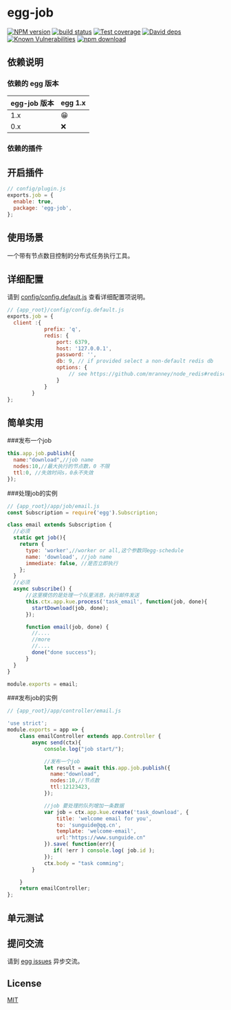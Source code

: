 # egg-job

[![NPM version][npm-image]][npm-url]
[![build status][travis-image]][travis-url]
[![Test coverage][codecov-image]][codecov-url]
[![David deps][david-image]][david-url]
[![Known Vulnerabilities][snyk-image]][snyk-url]
[![npm download][download-image]][download-url]

[npm-image]: https://img.shields.io/npm/v/egg-job.svg?style=flat-square
[npm-url]: https://npmjs.org/package/egg-job
[travis-image]: https://img.shields.io/travis/sunguide/egg-job.svg?style=flat-square
[travis-url]: https://travis-ci.org/sunguide/egg-job
[codecov-image]: https://img.shields.io/codecov/c/github/sunguide/egg-job.svg?style=flat-square
[codecov-url]: https://codecov.io/github/sunguide/egg-job?branch=master
[david-image]: https://img.shields.io/david/sunguide/egg-job.svg?style=flat-square
[david-url]: https://david-dm.org/sunguide/egg-job
[snyk-image]: https://snyk.io/test/npm/egg-job/badge.svg?style=flat-square
[snyk-url]: https://snyk.io/test/npm/egg-job
[download-image]: https://img.shields.io/npm/dm/egg-job.svg?style=flat-square
[download-url]: https://npmjs.org/package/egg-job

<!--
Description here.
-->

## 依赖说明

### 依赖的 egg 版本

egg-job 版本 | egg 1.x
--- | ---
1.x | 😁
0.x | ❌

### 依赖的插件
<!--

如果有依赖其它插件，请在这里特别说明。如

- security
- multipart

-->

## 开启插件

```js
// config/plugin.js
exports.job = {
  enable: true,
  package: 'egg-job',
};
```

## 使用场景
一个带有节点数目控制的分布式任务执行工具。

## 详细配置

请到 [config/config.default.js](config/config.default.js) 查看详细配置项说明。
```js
// {app_root}/config/config.default.js
exports.job = {
  client :{
            prefix: 'q',
            redis: {
                port: 6379,
                host: '127.0.0.1',
                password: '',
                db: 9, // if provided select a non-default redis db
                options: {
                    // see https://github.com/mranney/node_redis#rediscreateclient
                }
            }
        }
};
```

## 简单实用

###发布一个job
```js
this.app.job.publish({
  name:"download",//job name
  nodes:10,//最大执行的节点数，0 不限
  ttl:0, //失效时间s，0永不失效
});
```
###处理job的实例
```js
// {app_root}/app/job/email.js
const Subscription = require('egg').Subscription;

class email extends Subscription {
  //必须
  static get job(){
    return {
      type: 'worker',//worker or all,这个参数同egg-schedule
      name: 'download', //job name
      immediate: false, //是否立即执行
    };
  }
  //必须
  async subscribe() {
      //这里模仿的是处理一个队里消息，执行邮件发送
      this.ctx.app.kue.process('task_email', function(job, done){
        startDownload(job, done);
      });

      function email(job, done) {
        //....
        //more
        //....
        done("done success");
      }
  }
}

module.exports = email;

```

###发布job的实例
```js
// {app_root}/app/controller/email.js

'use strict';
module.exports = app => {
    class emailController extends app.Controller {
        async send(ctx){
            console.log("job start/");

            //发布一个job
            let result = await this.app.job.publish({
              name:"download",
              nodes:10,//节点数
              ttl:12123423,
            });

            //job 要处理的队列增加一条数据
            var job = ctx.app.kue.create('task_download', {
                title: 'welcome email for you',
                to: 'sunguide@qq.cn',
                template: 'welcome-email',
                url:"https://www.sunguide.cn"
            }).save( function(err){
               if( !err ) console.log( job.id );
            });
            ctx.body = "task comming";
        }

    }
    return emailController;
};


```

## 单元测试

<!-- 描述如何在单元测试中使用此插件，例如 schedule 如何触发。无则省略。-->

## 提问交流

请到 [egg issues](https://github.com/eggjs/egg/issues) 异步交流。

## License

[MIT](LICENSE)
